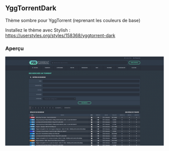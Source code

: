 ## YggTorrentDark

Thème sombre pour YggTorrent (reprenant les couleurs de base)

Installez le thème avec Stylish : https://userstyles.org/styles/158368/yggtorrent-dark


### Aperçu

![](https://github.com/a-carvallo/YggTorrentDark/blob/master/ygg.png)
